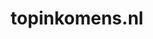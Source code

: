 ---
layout: post
title:  "topinkomens.nl"
internal_url:  "/dutchgov/topinkomens.nl.html"
categories: dutchgov
---